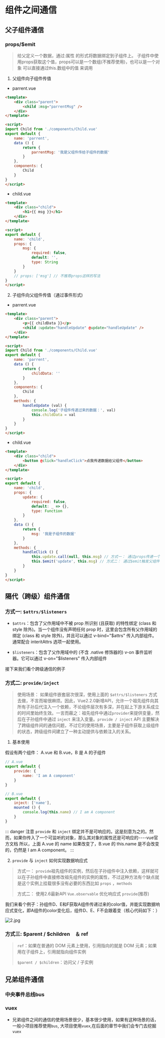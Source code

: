 # 组件之间通信

## 父子组件通信

### props/$emit

> 给父定义一个数据，通过:属性 的形式将数据绑定到子组件上。
> 子组件中使用props获取这个值，props可以是一个数组(不推荐使用)，也可以是一个对象
> 可以直接通过this.数组中的值 来调用

1. 父组件向子组件传值

- parrent.vue

```html
<template>
    <div class="parent">
        <child :msg="parrentMsg" />
    </div>
</template>

<script>
import Child from './components/Child.vue'
export default {
    name: 'parrent',
    data () {
        return {
            parrentMsg: '我是父组件传给子组件的数据'
        }
    },
    components: {
        Child
    }
}
</script>
```

- child.vue

```html
<template>
    <div class="child">
        <h1>{{ msg }}</h1>
    </div>
</template>

<script>
export default {
    name: 'child',
    props: {
        msg: {
            required: false,
            default: '',
            type: String
        }
    }
    // props: ['msg'] // 不推荐props这样的写法
}
</script>
```

2. 子组件向父组件传值（通过事件形式)

- parrent.vue

```html
<template>
    <div class="parent">
        <p>{{ childData }}</p>
        <child :update="handleUpdate" @update="handleUpdate" />
    </div>
</template>

<script>
import Child from './components/Child.vue'
export default {
    name: 'parrent',
    data () {
        return {
            childData: ''
        }
    },
    components: {
        Child
    },
    methods: {
        handleUpdate (val) {
            console.log('子组件传递过来的数据：', val)
            this.childData = val
        }
    }
}
</script>
```

- child.vue

```html
<template>
    <div class="child">
        <button @click="handleClick">点我传递数据给父组件</button>
    </div>
</template>

<script>
export default {
    name: 'child',
    props: {
        update: {
            required: false,
            default: _ => {},
            type: Function
        }
    },
    data () {
        return {
            msg: '我是子组件的数据'
        }
    },
    methods: {
        handleClick () {
            this.update.call(null, this.msg) // 方式一： 通过props传递一个方法，然后在子组件触发这个方法传递数据
            this.$emit('update', this.msg) // 方式二： 通过$emit触发父组件定义的方法传递数据
        }
    }
}
</script>
```

## 隔代（跨级）组件通信

### 方式一: `$attrs/$listeners`

- `$attrs`：包含了父作用域中不被 prop 所识别 (且获取) 的特性绑定 (class 和 style 除外)。当一个组件没有声明任何 prop 时，这里会包含所有父作用域的绑定 (class 和 style 除外)，并且可以通过 v-bind="$attrs" 传入内部组件。通常配合 interitAttrs 选项一起使用。

- `$listeners`：包含了父作用域中的 (不含 .native 修饰器的) v-on 事件监听器。它可以通过 v-on="$listeners" 传入内部组件

接下来我们看个跨级通信的例子

<ClientOnly>
  <base-attrsListeners-index />
</ClientOnly>

### 方式二: `provide/inject`

> 使用场景： 如果组件嵌套层次很深，使用上面的 `$attrs/$listeners` 方式去做，不言而喻很麻烦。因此，Vue2.2.0新增API，允许一个祖先组件向其所有子孙后代注入一个依赖，不论组件层次有多深，并在起上下游关系成立的时间里始终生效。一言而蔽之：祖先组件中通过`provider`来提供变量，然后在子孙组件中通过 `inject` 来注入变量。`provide / inject` API 主要解决了跨级组件间的通信问题，不过它的使用场景，主要是子组件获取上级组件的状态，跨级组件间建立了一种主动提供与依赖注入的关系。

1. 基本使用

假设有两个组件： A.vue 和 B.vue，B 是 A 的子组件

```js
// A.vue
export default {
    provide: {
        name: 'I am A component'
    }
}

// B.vue
export default {
    inject: ['name'],
    mounted () {
        console.log(this.name) // I am A component
    }
}
```

::: danger 注意
`provide` 和 `inject` 绑定并不是可响应的。这是刻意为之的。然而，如果你传入了一个可监听的对象，那么其对象的属性还是可响应的----vue官方文档
所以，上面 A.vue 的 name 如果改变了，B.vue 的 this.name 是不会改变的，仍然是 I am A component。
:::

2. `provide` 与 `inject` 如何实现数据响应式

> 方式一： `provide`祖先组件的实例，然后在子孙组件中注入依赖，这样就可以在子孙组件中直接修改祖先组件的实例的属性，不过这种方法有个缺点就是这个实例上挂载很多没有必要的东西比如 `props` ，`methods`
>
> 方式二： 使用2.6最新API `Vue.observable` 优化响应式 `provide`(推荐)

我们来看个例子：孙组件D、E和F获取A组件传递过来的color值，并能实现数据响应式变化，即A组件的color变化后，组件D、E、F不会跟着变（核心代码如下：）

![2.jpg](~$img/vue/2.jpg)

<ClientOnly>
  <base-provide-index />
</ClientOnly>

### 方式三: $parent / $children　＆ ref

> `ref`：如果在普通的 DOM 元素上使用，引用指向的就是 DOM 元素；如果用在子组件上，引用就指向组件实例
>
> `$parent / $children`：访问父 / 子实例

## 兄弟组件通信

### 中央事件总线bus

<ClientOnly>
  <base-bus-index />
</ClientOnly>

### vuex

- 兄弟组件之间的通信的使用场景很少，基本很少使用，如果有这种场景的话，一般小项目推荐使用`bus`, 大项目使用`vuex`,在后面的章节中我们会专门去挖掘`vuex`

<ClientOnly>
  <global-reward-index />
</ClientOnly>
